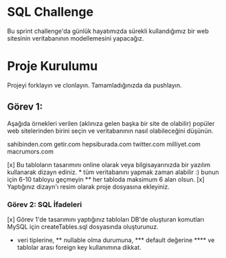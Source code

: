 # SQL Challenge

Bu sprint challenge'da günlük hayatımızda sürekli kullandığımız bir web sitesinin veritabanının modellemesini yapacağız.

# Proje Kurulumu

Projeyi forklayın ve clonlayın. Tamamladığınızda da pushlayın.

## Görev 1:

Aşağıda örnekleri verilen (aklınıza gelen başka bir site de olabilir) popüler web sitelerinden birini seçin ve veritabanının nasıl olabileceğini düşünün.

sahibinden.com
getir.com
hepsiburada.com
twitter.com
milliyet.com
macrumors.com

[x] Bu tabloların tasarımını online olarak veya bilgisayarınızda bir yazılım kullanarak dizayn ediniz. \* tüm veritabanını yapmak zaman alabilir :) bunun için 6-10 tabloyu geçmeyin
\*\* her tabloda maksimum 6 alan olsun.
[x] Yaptığınız dizayn'ı resim olarak proje dosyasına ekleyiniz.

### Görev 2: SQL İfadeleri

[x] Görev 1'de tasarımını yaptığınız tabloları DB'de oluşturan komutları MySQL için createTables.sql dosyasında oluşturunuz.

- veri tiplerine,
  ** nullable olma durumuna, \*** default değerine
  \*\*\*\* ve tablolar arası foreign key kullanımına dikkat.
